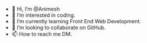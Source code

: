 - 👋 Hi, I’m @Animesh
- 👀 I’m interested in coding. 
- 🌱 I’m currently learning Front End Web Development. 
- 💞️ I’m looking to collaborate on GitHub.
- 📫 How to reach me DM.

